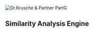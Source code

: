 ![Dr.Krusche & Partner PartG](https://raw.github.com/skrusche63/spark-elastic/master/images/dr-kruscheundpartner.png)

## Similarity Analysis Engine
